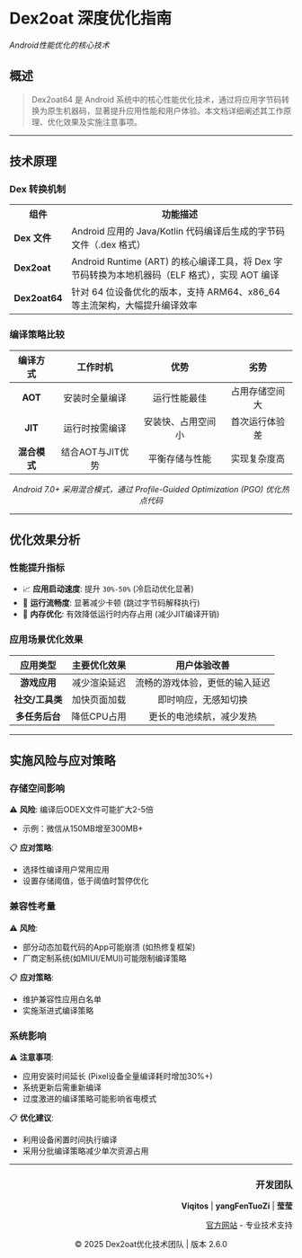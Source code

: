 # Dex2oat 深度优化指南

<p><em>Android性能优化的核心技术</em></p>
<div></div>

## 概述

> Dex2oat64 是 Android 系统中的核心性能优化技术，通过将应用字节码转换为原生机器码，显著提升应用性能和用户体验。本文档详细阐述其工作原理、优化效果及实施注意事项。

---

## 技术原理

### Dex 转换机制

<table>
  <tr>
    <th>组件</th>
    <th>功能描述</th>
  </tr>
  <tr>
    <td><strong>Dex 文件</strong></td>
    <td>Android 应用的 Java/Kotlin 代码编译后生成的字节码文件（.dex 格式）</td>
  </tr>
  <tr>
    <td><strong>Dex2oat</strong></td>
    <td>Android Runtime (ART) 的核心编译工具，将 Dex 字节码转换为本地机器码（ELF 格式），实现 AOT 编译</td>
  </tr>
  <tr>
    <td><strong>Dex2oat64</strong></td>
    <td>针对 64 位设备优化的版本，支持 ARM64、x86_64 等主流架构，大幅提升编译效率</td>
  </tr>
</table>

### 编译策略比较

|   编译方式   |    工作时机     |    优势     |   劣势    |
|:--------:|:-----------:|:---------:|:-------:|
| **AOT**  |   安装时全量编译   |  运行性能最佳   | 占用存储空间大 |
| **JIT**  |   运行时按需编译   | 安装快、占用空间小 | 首次运行体验差 |
| **混合模式** | 结合AOT与JIT优势 |  平衡存储与性能  | 实现复杂度高  |

<div align="center">
<p><em>Android 7.0+ 采用混合模式，通过 Profile-Guided Optimization (PGO) 优化热点代码</em></p>
</div>

---

## 优化效果分析

### 性能提升指标

- 📈 **应用启动速度**: 提升 `30%-50%` (冷启动优化显著)
- 🚀 **运行流畅度**: 显著减少卡顿 (跳过字节码解释执行)
- 💾 **内存优化**: 有效降低运行时内存占用 (减少JIT编译开销)

### 应用场景优化效果

|    应用类型    | 主要优化效果  |     用户体验改善      |
|:----------:|:-------:|:---------------:|
|  **游戏应用**  | 减少渲染延迟  | 流畅的游戏体验，更低的输入延迟 |
| **社交/工具类** | 加快页面加载  |   即时响应，无感知切换    |
| **多任务后台**  | 降低CPU占用 |  更长的电池续航，减少发热   |

---

## 实施风险与应对策略

### 存储空间影响

⚠️ **风险**: 编译后ODEX文件可能扩大2-5倍
- 示例：微信从150MB增至300MB+

📋 **应对策略**:
- 选择性编译用户常用应用
- 设置存储阈值，低于阈值时暂停优化

### 兼容性考量

⚠️ **风险**:
- 部分动态加载代码的App可能崩溃 (如热修复框架)
- 厂商定制系统(如MIUI/EMUI)可能限制编译策略

📋 **应对策略**:
- 维护兼容性应用白名单
- 实施渐进式编译策略

### 系统影响

⚠️ **注意事项**:
- 应用安装时间延长 (Pixel设备全量编译耗时增加30%+)
- 系统更新后需重新编译
- 过度激进的编译策略可能影响省电模式

📋 **优化建议**:
- 利用设备闲置时间执行编译
- 采用分批编译策略减少单次资源占用

---

<div align="right">
<h3>开发团队</h3>
<p><strong>Viqitos</strong> | <strong>yangFenTuoZi</strong> | <strong>莹莹</strong></p>
<p><a href="http://www.youhualan.xyz/index.html">官方网站</a> - 专业技术支持</p>
</div>

<div align="center">
<p>© 2025 Dex2oat优化技术团队 | 版本 2.6.0</p>
</div>
